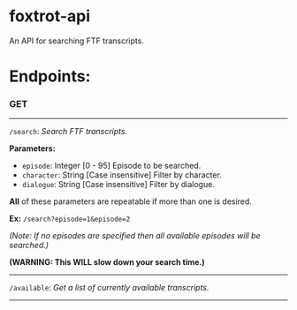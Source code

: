 # foxtrot-api
An API for searching FTF transcripts.

# Endpoints:

### GET
***
`/search`: _Search FTF transcripts._

  **Parameters:**

  * `episode`: Integer [0 - 95] Episode to be searched.
  * `character`: String [Case insensitive] Filter by character.
  * `dialogue`: String [Case insensitive] Filter by dialogue.


**All** of these parameters are repeatable if more than one is desired.

**Ex:** `/search?episode=1&episode=2`

*(Note: If no episodes are specified then all available episodes will be searched.)*

**(WARNING: This WILL slow down your search time.)**

***

`/available`: _Get a list of currently available transcripts._

***
